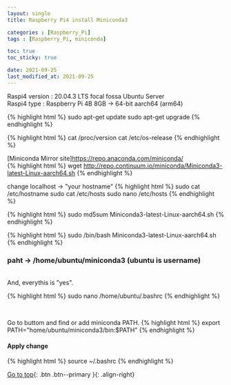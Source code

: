 ```yaml
---
layout: single
title: Raspberry Pi4 install Miniconda3

categories : [Raspberry_Pi]
tags : [Raspberry_Pi, miniconda]

toc: true
toc_sticky: true

date: 2021-09-25
last_modified_at: 2021-09-25
---
```


Raspi4 version : 20.04.3 LTS focal fossa Ubuntu Server
<br>
Raspi4 type :  Raspberry Pi 4B 8GB  -> 64-bit aarch64 (arm64)
<br>

{% highlight html %}
sudo apt-get update
sudo apt-get upgrade
{% endhighlight %}

{% highlight html %}
cat /proc/version
cat /etc/os-release
{% endhighlight %}


[Miniconda Mirror site]<https://repo.anaconda.com/miniconda/> <br>
{% highlight html %}
wget http://repo.continuum.io/miniconda/Miniconda3-latest-Linux-aarch64.sh
{% endhighlight %}

change localhost -> "your hostname"
{% highlight html %}
sudo cat /etc/hostname
sudo cat /etc/hosts
sudo nano /etc/hosts
{% endhighlight %}

{% highlight html %}
sudo md5sum Miniconda3-latest-Linux-aarch64.sh
{% endhighlight %}

{% highlight html %}
sudo /bin/bash Miniconda3-latest-Linux-aarch64.sh
{% endhighlight %}


### paht -> /home/ubuntu/miniconda3 (ubuntu is username)
<br>
And, everythis is "yes".

{% highlight html %}
sudo nano /home/ubuntu/.bashrc
{% endhighlight %}

<br>

Go to buttom and find or add miniconda PATH.
{% highlight html %}
export PATH="home/ubuntu/miniconda3/bin:$PATH"
{% endhighlight %}

#### Apply change
{% highlight html %}
source ~/.bashrc
{% endhighlight %}

[Go to top](#){: .btn .btn--primary }{: .align-right}